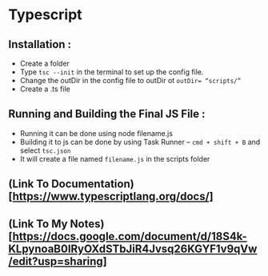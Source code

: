 # Typescript

## Installation :

- Create a folder
- Type `tsc --init` in the terminal to set up the config file.
- Change the outDir in the config file to outDir ot `outDir= “scripts/”`
- Create a .ts file

## Running and Building the Final JS File :

- Running it can be done using node filename.js
- Building it to js can be done by using Task Runner – `cmd + shift + B` and select `tsc.json`
- It will create a file named `filename.js` in the scripts folder

## (Link To Documentation)[https://www.typescriptlang.org/docs/]</h2>
## (Link To My Notes)[https://docs.google.com/document/d/18S4k-KLpynoaB0IRyOXdSTbJiR4Jvsq26KGYF1v9qVw/edit?usp=sharing]
